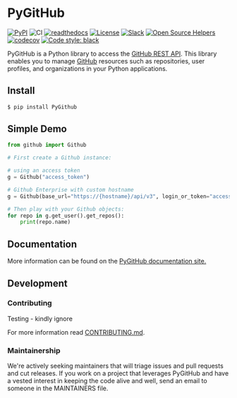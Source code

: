 # PyGitHub

[![PyPI](https://img.shields.io/pypi/v/PyGithub.svg)](https://pypi.python.org/pypi/PyGithub)
![CI](https://github.com/PyGithub/PyGithub/workflows/CI/badge.svg)
[![readthedocs](https://img.shields.io/badge/docs-latest-brightgreen.svg?style=flat)](https://pygithub.readthedocs.io/en/latest/?badge=latest)
[![License](https://img.shields.io/badge/license-LGPL-blue.svg)](https://en.wikipedia.org/wiki/GNU_Lesser_General_Public_License)
[![Slack](https://img.shields.io/badge/Slack%20channel-%20%20-blue.svg)](https://join.slack.com/t/pygithub-project/shared_invite/zt-duj89xtx-uKFZtgAg209o6Vweqm8xeQ)
[![Open Source Helpers](https://www.codetriage.com/pygithub/pygithub/badges/users.svg)](https://www.codetriage.com/pygithub/pygithub)
[![codecov](https://codecov.io/gh/PyGithub/PyGithub/branch/master/graph/badge.svg)](https://codecov.io/gh/PyGithub/PyGithub)
[![Code style: black](https://img.shields.io/badge/code%20style-black-000000.svg)](https://github.com/psf/black)

PyGitHub is a Python library to access the [GitHub REST API].
This library enables you to manage [GitHub] resources such as repositories, user profiles, and organizations in your Python applications.

[GitHub REST API]: https://docs.github.com/en/rest
[GitHub]: https://github.com

## Install

```bash
$ pip install PyGithub
```

## Simple Demo

```python
from github import Github

# First create a Github instance:

# using an access token
g = Github("access_token")

# Github Enterprise with custom hostname
g = Github(base_url="https://{hostname}/api/v3", login_or_token="access_token")

# Then play with your Github objects:
for repo in g.get_user().get_repos():
    print(repo.name)
```

## Documentation

More information can be found on the [PyGitHub documentation site.](https://pygithub.readthedocs.io/en/latest/introduction.html)

## Development

### Contributing

Testing - kindly ignore 

For more information read [CONTRIBUTING.md].

[CONTRIBUTING.md]: /CONTRIBUTING.md

### Maintainership

We're actively seeking maintainers that will triage issues and pull requests and cut releases.
If you work on a project that leverages PyGitHub and have a vested interest in keeping the code alive and well, send an email to someone in the MAINTAINERS file.

